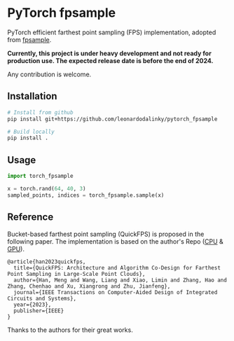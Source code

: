 # PyTorch fpsample

PyTorch efficient farthest point sampling (FPS) implementation, adopted from [fpsample](https://github.com/leonardodalinky/fpsample).

**Currently, this project is under heavy development and not ready for production use. The expected release date is before the end of 2024.**

Any contribution is welcome.

## Installation

```bash
# Install from github
pip install git+https://github.com/leonardodalinky/pytorch_fpsample

# Build locally
pip install .
```

## Usage

```python
import torch_fpsample

x = torch.rand(64, 40, 3)
sampled_points, indices = torch_fpsample.sample(x)
```

## Reference
Bucket-based farthest point sampling (QuickFPS) is proposed in the following paper. The implementation is based on the author's Repo ([CPU](https://github.com/hanm2019/bucket-based_farthest-point-sampling_CPU) & [GPU](https://github.com/hanm2019/bucket-based_farthest-point-sampling_GPU)).
```
@article{han2023quickfps,
  title={QuickFPS: Architecture and Algorithm Co-Design for Farthest Point Sampling in Large-Scale Point Clouds},
  author={Han, Meng and Wang, Liang and Xiao, Limin and Zhang, Hao and Zhang, Chenhao and Xu, Xiangrong and Zhu, Jianfeng},
  journal={IEEE Transactions on Computer-Aided Design of Integrated Circuits and Systems},
  year={2023},
  publisher={IEEE}
}
```

Thanks to the authors for their great works.